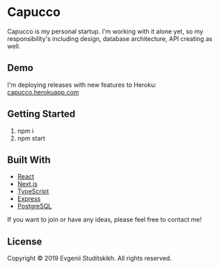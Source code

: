 # Capucco

Capucco is my personal startup. I'm working with it alone yet, so my responsibility's including design, database architecture, API creating as well.

## Demo

I'm deploying releases with new features to Heroku: <a href='https://www.capucco.herokuapp.com'>capucco.herokuapp.com</a>

## Getting Started

1. npm i
2. npm start

## Built With

* [React](https://github.com/facebook/react)
* [Next.js](https://github.com/zeit/next.js/)
* [TypeScript](https://www.typescriptlang.org/)
* [Express](https://github.com/expressjs/express)
* [PostgreSQL](https://www.postgresql.org/)

If you want to join or have any ideas, please feel free to contact me!

## License

Copyright © 2019 Evgenii Studitskikh. All rights reserved.
